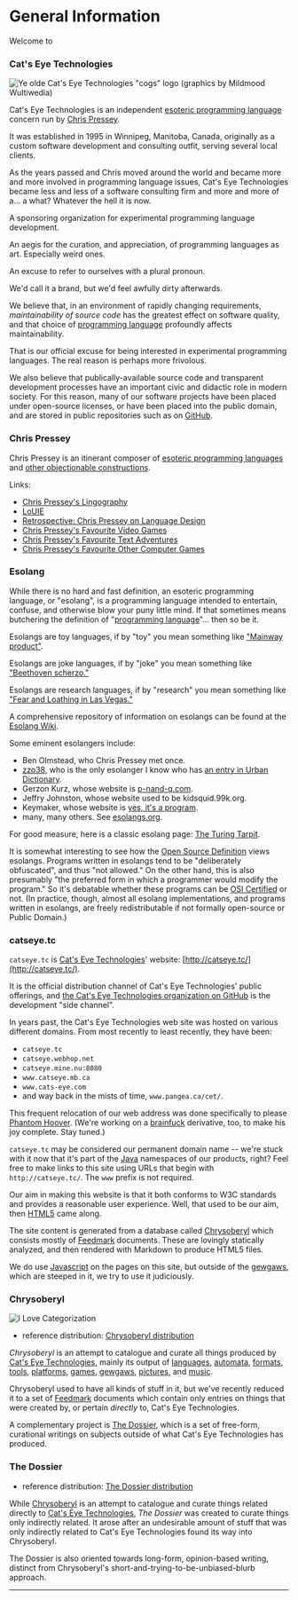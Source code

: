 General Information
===================

Welcome to

### Cat's Eye Technologies

![Ye olde Cat's Eye Technologies "cogs" logo (graphics by Mildmood Wultiwedia)](http://static.catseye.tc/images/logo/cog.gif)

Cat's Eye Technologies is an independent [esoteric programming language][]
concern run by [Chris Pressey][].

It was established in 1995 in Winnipeg, Manitoba, Canada, originally
as a custom software development and consulting outfit, serving several
local clients.

As the years passed and Chris moved around the world and became more
and more involved in programming language issues, Cat's Eye
Technologies became less and less of a software consulting firm and
more and more of a... a what?  Whatever the hell it is now.

A sponsoring organization for experimental programming language
development.

An aegis for the curation, and appreciation, of programming languages
as art.  Especially weird ones.

An excuse to refer to ourselves with a plural pronoun.

We'd call it a brand, but we'd feel awfully dirty afterwards.

We believe that, in an environment of rapidly changing requirements,
*maintainability of source code* has the greatest effect on software
quality, and that choice of [programming language][] profoundly
affects maintainability.

That is our official excuse for being interested in experimental
programming languages.  The real reason is perhaps more frivolous.

We also believe that publically-available source code and
transparent development processes have an important civic and
didactic role in modern society.  For this reason, many of our
software projects have been placed under open-source licenses,
or have been placed into the public domain, and are stored in
public repositories such as on [GitHub][].

### Chris Pressey

Chris Pressey is an itinerant composer of
[esoteric programming languages][] and
[other objectionable constructions][].

Links:

-   [Chris Pressey's Lingography][]
-   [LoUIE][]
-   [Retrospective: Chris Pressey on Language Design][]
-   [Chris Pressey's Favourite Video Games][]
-   [Chris Pressey's Favourite Text Adventures][]
-   [Chris Pressey's Favourite Other Computer Games][]

### Esolang

While there is no hard and fast definition, an esoteric programming
language, or "esolang", is a programming language intended to entertain,
confuse, and otherwise blow your puny little mind. If that sometimes
means butchering the definition of "[programming language][]"... then so be it.

Esolangs are toy languages, if by "toy" you mean something like
["Mainway product"](http://snltranscripts.jt.org/76/76jconsumerprobe.phtml).

Esolangs are joke languages, if by "joke" you mean something like
["Beethoven scherzo."](http://en.wikipedia.org/wiki/Scherzo)

Esolangs are research languages, if by "research" you mean something
like ["Fear and Loathing in Las Vegas."](http://www.youtube.com/watch?v=Zm7r491n-8o)

A comprehensive repository of information on esolangs can be found at the
[Esolang Wiki](http://www.esolangs.org/wiki/Main_Page).

Some eminent esolangers include:

*   Ben Olmstead, who Chris Pressey met once.
*   [zzo38](http://esolangs.org/wiki/User:Zzo38), who is the only esolanger I know who has [an entry in Urban Dictionary](https://www.urbandictionary.com/define.php?term=zzo38).
*   Gerzon Kurz, whose website is [p-nand-q.com](http://www.p-nand-q.com/).
*   Jeffry Johnston, whose website used to be kidsquid.99k.org.
*   Keymaker, whose website is [yes, it's a program](http://yiap.nfshost.com/).
*   many, many others.  See [esolangs.org](http://www.esolangs.org/wiki/Main_Page).

For good measure, here is a classic esolang page: [The Turing Tarpit](http://www.reocities.com/ResearchTriangle/Station/2266/tarpit/tarpit.html).

It is somewhat interesting to see how the [Open Source
Definition](http://www.opensource.org/docs/definition.php) views
esolangs. Programs written in esolangs tend to be "deliberately
obfuscated", and thus "not allowed." On the other hand, this is also
presumably "the preferred form in which a programmer would modify the
program." So it's debatable whether these programs can be [OSI
Certified](http://www.opensource.org/docs/certification_mark.php) or
not. (In practice, though, almost all esolang implementations, and
programs written in esolangs, are freely redistributable if not formally
open-source or Public Domain.)

### catseye.tc

`catseye.tc` is [Cat's Eye Technologies][]' website:
[http://catseye.tc/](http://catseye.tc/).

It is the official distribution channel of Cat's Eye Technologies'
public offerings, and
[the Cat's Eye Technologies organization on GitHub](https://github.com/catseye/)
is the development "side channel".

In years past, the Cat's Eye Technologies web site was hosted on
various different domains.  From most recently to least recently, they
have been:

*   `catseye.tc`
*   `catseye.webhop.net`
*   `catseye.mine.nu:8080`
*   `www.catseye.mb.ca`
*   `www.cats-eye.com`
*   and way back in the mists of time, `www.pangea.ca/cet/`.

This frequent relocation of our web address was done specifically to
please [Phantom Hoover][].  (We're working on a [brainfuck][] derivative,
too, to make his joy complete.  Stay tuned.)

`catseye.tc` may be considered our permanent domain name -- we're stuck
with it now that it's part of the [Java][] namespaces of our products,
right?  Feel free to make links to this site using URLs that begin with
`http://catseye.tc/`. The `www` prefix is not required.

Our aim in making this website is that it both conforms to W3C
standards and provides a reasonable user experience.
Well, that used to be our aim, then [HTML5][] came along.

The site content is generated from a database called [Chrysoberyl][]
which consists mostly of [Feedmark][] documents.  These are lovingly
statically analyzed, and then rendered with Markdown to produce HTML5
files.

We do use [Javascript][] on the pages on this site, but outside of the
[gewgaws][], which are steeped in it, we try to use it judiciously.

### Chrysoberyl

![I Love Categorization](http://static.catseye.tc/images/pictures/Categorization.jpg)

*   reference distribution: [Chrysoberyl distribution](http://catseye.tc/distribution/Chrysoberyl_distribution)

_Chrysoberyl_ is an attempt to catalogue and curate all things
produced by [Cat's Eye Technologies][],
mainly its output of [languages][],
[automata][], [formats][], [tools][], [platforms][],
[games][], [gewgaws][], [pictures][], and [music][].

Chrysoberyl used to have all kinds of stuff in it, but
we've recently reduced it to a set of [Feedmark][]
documents which contain only entries on things that were created
by, or pertain _directly_ to, Cat's Eye Technologies.

A complementary project is [The Dossier][], which
is a set of free-form, curational writings on subjects
outside of what Cat's Eye Technologies has produced.

### The Dossier

*   reference distribution: [The Dossier distribution](http://catseye.tc/distribution/The_Dossier_distribution)

While [Chrysoberyl][] is an attempt to catalogue and curate
things related directly to [Cat's Eye Technologies][],
_The Dossier_ was created to curate things only indirectly
related.  It arose after an undesirable amount of stuff that
was only indirectly related to Cat's Eye Technologies found
its way into Chrysoberyl.

The Dossier is also oriented towards long-form, opinion-based
writing, distinct from Chrysoberyl's
short-and-trying-to-be-unbiased-blurb approach.

- - - -

[esoteric programming language]: #esolang
[esoteric programming languages]: #esolang
[programming language]: ../article/Languages.md
[Chris Pressey]: ../article/General%20Information.md#chris-pressey
[Chris Pressey's Lingography]: http://catseye.tc/article/Languages
[LoUIE]: https://github.com/catseye/Chrysoberyl/blob/master/article/List%20of%20Unfinished%20Interesting%20Esolangs.md
[Retrospective: Chris Pressey on Language Design]: https://github.com/catseye/The-Dossier/blob/master/article/Retrospective%20on%20Language%20Design.md
[Chris Pressey's Favourite Video Games]: https://github.com/catseye/The-Dossier/blob/master/article/Video%20Games%20of%20Note.md
[Chris Pressey's Favourite Text Adventures]: https://github.com/catseye/The-Dossier/blob/master/article/Text%20Adventures%20of%20Note.md
[Chris Pressey's Favourite Other Computer Games]: https://github.com/catseye/The-Dossier/blob/master/article/Classic%20Computer%20Games.md
[GitHub]: https://github.com/catseye/
[other objectionable constructions]: ../article/Gewgaws.md
[Cat's Eye Technologies]: ../article/General%20Information.md#cats-eye-technologies
[Phantom Hoover]: http://esolangs.org/wiki/User:Phantom_Hoover
[Java]: ../article/Project%20Dependencies.md#java
[HTML5]: https://www.w3.org/TR/html5/
[Chrysoberyl]: ../article/General%20Information.md#chrysoberyl
[Feedmark]: ../article/Formats.md#feedmark
[Javascript]: ../article/Project%20Dependencies.md#javascript
[brainfuck]: http://esolangs.org/wiki/brainfuck
[languages]: ../article/Languages.md
[automata]: ../article/Automata.md
[formats]: ../article/Formats.md
[tools]: ../article/Tools.md
[platforms]: ../article/Platforms.md
[games]: ../article/Games.md
[gewgaws]: ../article/Gewgaws.md
[pictures]: ../article/Pictures.md
[music]: ../article/Musical%20Compositions.md
[The Dossier]: ../article/General%20Information.md#the-dossier

